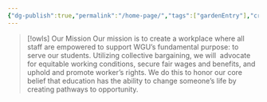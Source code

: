 ```yaml
---
{"dg-publish":true,"permalink":"/home-page/","tags":["gardenEntry"],"created":"2025-01-30T19:13:23.101-08:00","updated":"2025-01-30T18:42:00.349-08:00"}
---
```



>[!owls] Our Mission
Our mission is to create a workplace where all staff are empowered to support WGU’s fundamental purpose: to serve our students. Utilizing collective bargaining, we will  advocate for equitable working conditions, secure fair wages and benefits, and uphold and promote worker’s rights. We do this to honor our core belief that education has the ability to change someone’s life by creating pathways to opportunity.




